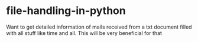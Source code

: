 # file-handling-in-python
Want to get detailed information of mails received from a txt document filled with all stuff like time and all. This will be very beneficial for that
